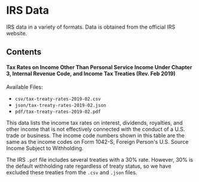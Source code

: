 # IRS Data

IRS data in a variety of formats. Data is obtained from the official IRS website.

## Contents

#### Tax Rates on Income Other Than Personal Service Income Under Chapter 3, Internal Revenue Code, and Income Tax Treaties (Rev. Feb 2019)

Available Files:

- `csv/tax-treaty-rates-2019-02.csv`
- `json/tax-treaty-rates-2019-02.json`
- `pdf/tax-treaty-rates-2019-02.pdf`

This data lists the income tax rates on interest, dividends, royalties, and other income that is not effectively connected with the conduct of a U.S. trade or business. The income code numbers shown in this table are the same as the income codes on Form 1042-S, Foreign Person's U.S. Source Income Subject to Withholding.

The IRS `.pdf` file includes several treaties with a 30% rate. However, 30% is the default withholding rate regardless of treaty status, so we have excluded these treaties from the `.csv` and `.json` files.
